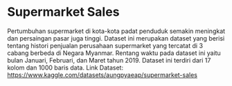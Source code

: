 # Supermarket Sales
Pertumbuhan supermarket di kota-kota padat penduduk semakin meningkat dan persaingan pasar juga tinggi. Dataset ini merupakan dataset yang berisi tentang histori penjualan perusahaan supermarket yang tercatat di 3 cabang berbeda di Negara Myanmar. Rentang waktu pada dataset ini yaitu bulan Januari, Februari, dan Maret tahun 2019. Dataset ini terdiri dari 17 kolom dan 1000 baris data.
Link Dataset: https://www.kaggle.com/datasets/aungpyaeap/supermarket-sales
